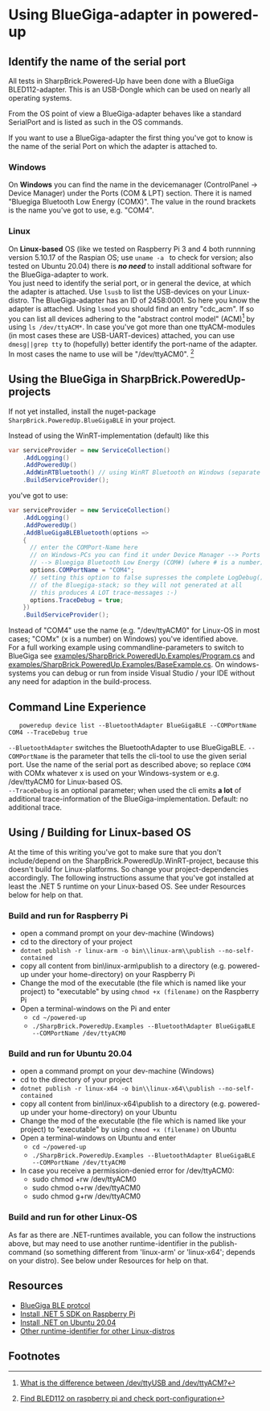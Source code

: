 # Using BlueGiga-adapter in powered-up
## Identify the name of the serial port ##

All tests in SharpBrick.Powered-Up have been done with a BlueGiga BLED112-adapter. This is an USB-Dongle which can be used on nearly all operating systems.

From the OS point of view a BlueGiga-adapter behaves like a standard SerialPort and is listed as such in the OS commands.

If you want to use a BlueGiga-adapter the first thing you've got to know is the name of the serial Port on which the adapter is attached to.
### Windows ###
On **Windows** you can find the name in the devicemanager (ControlPanel -> Device Manager) under the Ports (COM & LPT) section. There it is named "Bluegiga Bluetooth Low Energy (COMX)". The value in the round brackets is the name you've got to use, e.g. "COM4".

### Linux ###
On **Linux-based** OS (like we tested on Raspberry Pi 3 and 4 both runnning version 5.10.17 of the Raspian OS; use ````uname -a ```` to check for version; also tested on Ubuntu 20.04) there is ***no need*** to install additional software for the BlueGiga-adapter to work.  
You just need to identify the serial port, or in general the device, at which the adapter is attached. Use ````lsusb````
to list the USB-devices on your Linux-distro. The BlueGiga-adapter has an ID of 2458:0001. So here you know the adapter is attached.
Using ````lsmod```` you should find an entry "cdc_acm". If so you can list all devices adhering to the "abstract control model" (ACM)[^1] by using ````ls /dev/ttyACM*````. In case you've got more than one ttyACM-modules (in most cases these are USB-UART-devices) attached, you can use ````dmesg||grep tty```` to (hopefully) better identify the port-name of the adapter.  In most cases the name to use will be "/dev/ttyACM0". [^2]

## Using the BlueGiga in SharpBrick.PoweredUp-projects ##
If not yet installed, install the nuget-package `SharpBrick.PoweredUp.BlueGigaBLE` in your project.

Instead of using the WinRT-implementation (default) like this
````csharp
var serviceProvider = new ServiceCollection()
    .AddLogging()
    .AddPoweredUp()
    .AddWinRTBluetooth() // using WinRT Bluetooth on Windows (separate NuGet SharpBrick.PoweredUp.WinRT)
    .BuildServiceProvider();
````
you've got to use:
````csharp
var serviceProvider = new ServiceCollection()
    .AddLogging()
    .AddPoweredUp()
    .AddBlueGigaBLEBluetooth(options =>
    {
      // enter the COMPort-Name here
      // on Windows-PCs you can find it under Device Manager --> Ports (COM & LPT) 
      // --> Bluegiga Bluetooth Low Energy (COM#) (where # is a number)
      options.COMPortName = "COM4";
      // setting this option to false supresses the complete LogDebug()-commands
      // of the Bluegiga-stack; so they will not generated at all
      // this produces A LOT trace-messages :-)
      options.TraceDebug = true;
    })
    .BuildServiceProvider();
````
Instead of "COM4" use the name (e.g. "/dev/ttyACM0" for Linux-OS in most cases; "COMx" (x is a number) on Windows) you've identified above.  
For a full working example using commandline-parameters to switch to BlueGiga see [examples/SharpBrick.PoweredUp.Examples/Program.cs](../../examples/SharpBrick.PoweredUp.Examples/Program.cs) and 
 [examples/SharpBrick.PoweredUp.Examples/BaseExample.cs](../../examples/SharpBrick.PoweredUp.Examples/BaseExample.cs).
On windows-systems you can debug or run from inside Visual Studio / your IDE without any need for adaption in the build-process.

## Command Line Experience ##

````
   poweredup device list --BluetoothAdapter BlueGigaBLE --COMPortName COM4 --TraceDebug true
````
`--BluetoothAdapter` switches the BluetoothAdapter to use BlueGigaBLE.
`--COMPortName` is the parameter that tells the cli-tool to use the given serial port.
Use the name of the serial port as described above; so replace `COM4` with COMx whatever x is used on your Windows-system or e.g. /dev/ttyACM0 for Linux-based OS.   
`--TraceDebug` is an optional parameter; when used the cli emits **a lot** of additional trace-information of the BlueGiga-implementation. Default: no additional trace.

## Using / Building for Linux-based OS ##
At the time of this writing you've got to make sure that you don't include/depend on the SharpBrick.PoweredUp.WinRT-project, because this doesn't build for Linux-platforms. So change your project-dependencies accordingly.
The following instructions assume that you've got installed at least the .NET 5 runtime on your Linux-based OS. See under Resources below for help on that.


### Build and run for Raspberry Pi ###
- open a command prompt on your dev-machine (Windows)
- cd to the directory of your project
- ``dotnet publish -r linux-arm -o bin\\linux-arm\\publish --no-self-contained``
- copy all content from bin\linux-arm\publish to a directory (e.g. powered-up under your home-directory) on your Raspberry Pi
- Change the mod of the executable (the file which is named like your project) to "executable" by using ``chmod +x (filename)`` on the Raspberry Pi
- Open a terminal-windows on the Pi and enter
  - ``cd ~/powered-up``
  - ``./SharpBrick.PoweredUp.Examples --BluetoothAdapter BlueGigaBLE --COMPortName /dev/ttyACM0``

### Build and run for Ubuntu 20.04 ###
- open a command prompt on your dev-machine (Windows)
- cd to the directory of your project
- ``dotnet publish -r linux-x64 -o bin\\linux-x64\\publish --no-self-contained``
- copy all content from bin\linux-x64\publish to a directory (e.g. powered-up under your home-directory) on your Ubuntu
- Change the mod of the executable (the file which is named like your project) to "executable" by using ``chmod +x (filename)`` on Ubuntu
- Open a terminal-windows on Ubuntu and enter
  - ``cd ~/powered-up``
  - ``./SharpBrick.PoweredUp.Examples --BluetoothAdapter BlueGigaBLE --COMPortName /dev/ttyACM0``
- In case you receive a permission-denied error for /dev/ttyACM0:
  - sudo chmod +rw /dev/ttyACM0
  - sudo chmod o+rw /dev/ttyACM0
  - sudo chmod g+rw /dev/ttyACM0

### Build and run for other Linux-OS ###
As far as there are .NET-runtimes available, you can follow the instructions above, but may need to use another runtime-identifier in the publish-command (so something different from 'linux-arm' or 'linux-x64'; depends on your distro). See below under Resources for help on that.


## Resources
- [BlueGiga BLE protcol](https://www.silabs.com/documents/public/reference-manuals/Bluetooth-LE-Software-API%20Reference-Manual-for-BLE-Version-1.10.pdf)
- [Install .NET 5 SDK on Raspberry Pi](https://www.petecodes.co.uk/install-and-use-microsoft-dot-net-5-with-the-raspberry-pi/)
- [Install .NET on Ubuntu 20.04](https://docs.microsoft.com/en-us/dotnet/core/install/linux-ubuntu#2004-)
- [Other runtime-identifier for other Linux-distros](https://docs.microsoft.com/en-us/dotnet/core/rid-catalog)

## Footnotes
[^1]: [What is the difference between /dev/ttyUSB and /dev/ttyACM?](https://rfc1149.net/blog/2013/03/05/what-is-the-difference-between-devttyusbx-and-devttyacmx/)
[^2]: [Find BLED112 on raspberry pi and check port-configuration](https://docs.rs-online.com/abcd/0900766b812eb651.pdf
) 


